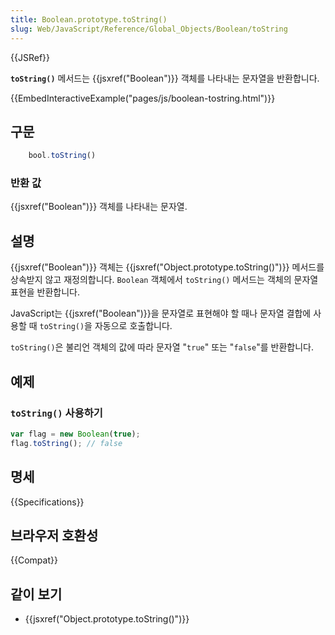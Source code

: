```yaml
---
title: Boolean.prototype.toString()
slug: Web/JavaScript/Reference/Global_Objects/Boolean/toString
---
```

{{JSRef}}

**`toString()`** 메서드는 {{jsxref("Boolean")}} 객체를 나타내는 문자열을 반환합니다.

{{EmbedInteractiveExample("pages/js/boolean-tostring.html")}}

## 구문

```js
    bool.toString()
```

### 반환 값

{{jsxref("Boolean")}} 객체를 나타내는 문자열.

## 설명

{{jsxref("Boolean")}} 객체는 {{jsxref("Object.prototype.toString()")}} 메서드를 상속받지 않고 재정의합니다. `Boolean` 객체에서 `toString()` 메서드는 객체의 문자열 표현을 반환합니다.

JavaScript는 {{jsxref("Boolean")}}을 문자열로 표현해야 할 때나 문자열 결합에 사용할 때 `toString()`을 자동으로 호출합니다.

`toString()`은 불리언 객체의 값에 따라 문자열 "`true`" 또는 "`false`"를 반환합니다.

## 예제

### `toString()` 사용하기

```js
var flag = new Boolean(true);
flag.toString(); // false
```

## 명세

{{Specifications}}

## 브라우저 호환성

{{Compat}}

## 같이 보기

- {{jsxref("Object.prototype.toString()")}}
